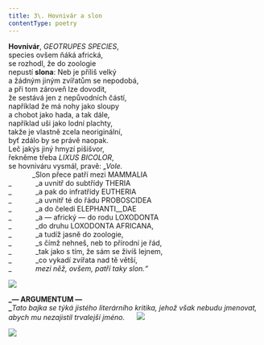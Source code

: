 ```yaml
---
title: 3\. Hovnivár a slon
contentType: poetry
---
```


<section>

**Hovnivár**, _GEOTRUPES SPECIES_,  
species ovšem ňáká africká,  
se rozhodl, že do zoologie  
nepustí **slona**: Neb je příliš velký  
a žádným jiným zvířatům se nepodobá,  
a při tom zároveň lze dovodit,  
že sestává jen z nepůvodních částí,  
například že má nohy jako sloupy  
a chobot jako hada, a tak dále,  
například uši jako lodní plachty,  
takže je vlastně zcela neoriginální,  
byť zdálo by se právě naopak.  
Leč jakýs jiný hmyzí pišišvor,  
řekněme třeba _LIXUS BICOLOR_,  
se hovniváru vysmál, pravě: _„Vole._  
            _Slon přece patří mezi MAMMALIA  
_            _a uvnitř do subtřídy THERIA  
_            _a pak do infratřídy EUTHERIA  
_            _a uvnitř té do řádu PROBOSCIDEA  
_            _a do čeledi ELEPHANTI__DAE  
_            _a — africký — do rodu LOXODONTA  
_            _do druhu LOXODONTA AFRICANA,  
_            _a tudíž jasně do zoologie,  
_            _s čímž nehneš, neb to přírodní je řád,  
_            _tak jako s tím, že sám se živíš lejnem,  
_            _co vykadí zvířata nad tě větší,  
_            _mezi něž, ovšem, patří taky slon.“_

  
  

![](../Images/003.jpg)

</section>

<section>

**_— ARGUMENTUM —  
_**_Tato bajka se týká jistého literárního kritika, jehož však nebudu jmenovat, abych mu nezajistil trvalejší jméno._      **_![](../Images/brouk.jpg)_**

</section>


<section>

![](../Images/004.jpg)

</section>
